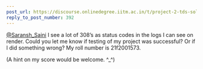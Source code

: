 ```yaml
---
post_url: https://discourse.onlinedegree.iitm.ac.in/t/project-2-tds-solver-discussion-thread/169029/393
reply_to_post_number: 392
---
```

[@Saransh\_Saini](/u/saransh_saini) I see a lot of 308’s as status codes in the logs I can see on render. Could you let me know if testing of my project was successful? Or if I did something wrong? My roll number is 21f2001573.

(A hint on my score would be welcome. ^\_^)